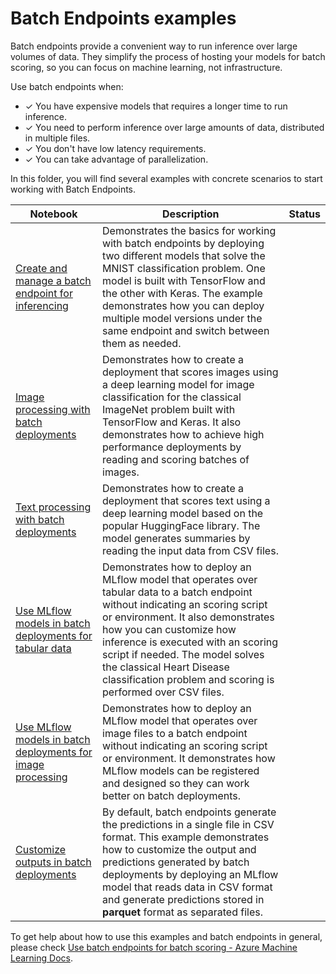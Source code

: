# Batch Endpoints examples

Batch endpoints provide a convenient way to run inference over large volumes of data. They simplify the process of hosting your models for batch scoring, so you can focus on machine learning, not infrastructure. 

Use batch endpoints when:

- &check; You have expensive models that requires a longer time to run inference.
- &check; You need to perform inference over large amounts of data, distributed in multiple files.
- &check; You don't have low latency requirements.
- &check; You can take advantage of parallelization.

In this folder, you will find several examples with concrete scenarios to start working with Batch Endpoints.


Notebook | Description                    | Status  
---------|--------------------------------|---------
[Create and manage a batch endpoint for inferencing](mnist-multiple-deployments/mnist-batch.ipynb) | Demonstrates the basics for working with batch endpoints by deploying two different models that solve the MNIST classification problem. One model is built with TensorFlow and the other with Keras. The example demonstrates how you can deploy multiple model versions under the same endpoint and switch between them as needed. |
[Image processing with batch deployments](imagenet-classifier/imagenet-classifier-batch.ipynb) | Demonstrates how to create a deployment that scores images using a deep learning model for image classification for the classical ImageNet problem built with TensorFlow and Keras. It also demonstrates how to achieve high performance deployments by reading and scoring batches of images. |
[Text processing with batch deployments](huggingface-text-summarization/text-summarization-batch.ipynb) | Demonstrates how to create a deployment that scores text using a deep learning model based on the popular HuggingFace library. The model generates summaries by reading the input data from CSV files. |
[Use MLflow models in batch deployments for tabular data](tabular-mlflow/mlflow-for-batch-tabular.ipynb) | Demonstrates how to deploy an MLflow model that operates over tabular data to a batch endpoint without indicating an scoring script or environment. It also demonstrates how you can customize how inference is executed with an scoring script if needed. The model solves the classical Heart Disease classification problem and scoring is performed over CSV files. |
[Use MLflow models in batch deployments for image processing](imagenet-classifier-mlflow/mlflow-for-batch-images.ipynb) | Demonstrates how to deploy an MLflow model that operates over image files to a batch endpoint without indicating an scoring script or environment. It demonstrates how MLflow models can be registered and designed so they can work better on batch deployments. |
[Customize outputs in batch deployments](tabular-mlflow/custom-output-batch.ipynb) | By default, batch endpoints generate the predictions in a single file in CSV format. This example demonstrates how to customize the output and predictions generated by batch deployments by deploying an MLflow model that reads data in CSV format and generate predictions stored in __parquet__ format as separated files. |

To get help about how to use this examples and batch endpoints in general, please check [Use batch endpoints for batch scoring - Azure Machine Learning Docs](https://learn.microsoft.com/en-us/azure/machine-learning/how-to-use-batch-endpoint).
